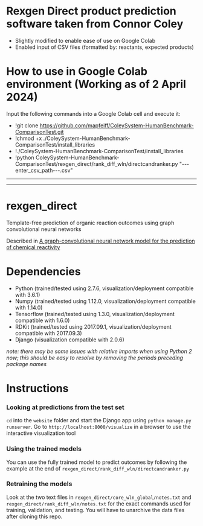 # Rexgen Direct product prediction software taken from Connor Coley
 * Slightly modified to enable ease of use on Google Colab
 * Enabled input of CSV files (formatted by: reactants, expected products)

# How to use in Google Colab environment (Working as of 2 April 2024)
 Input the following commands into a Google Colab cell and execute it:
 * !git clone https://github.com/mapfeiff/ColeySystem-HumanBenchmark-ComparisonTest.git
 * !chmod +x ./ColeySystem-HumanBenchmark-ComparisonTest/install_libraries
 * !./ColeySystem-HumanBenchmark-ComparisonTest/install_libraries
 * !python ColeySystem-HumanBenchmark-ComparisonTest/rexgen_direct/rank_diff_wln/directcandranker.py "---enter_csv_path---.csv"

---
---

# rexgen_direct
Template-free prediction of organic reaction outcomes using graph convolutional neural networks

Described in [A graph-convolutional neural network model for the prediction of chemical reactivity](https://pubs.rsc.org/en/content/articlelanding/2019/sc/c8sc04228d)

# Dependencies
- Python (trained/tested using 2.7.6, visualization/deployment compatible with 3.6.1)
- Numpy (trained/tested using 1.12.0, visualization/deployment compatible with 1.14.0)
- Tensorflow (trained/tested using 1.3.0, visualization/deployment compatible with 1.6.0)
- RDKit (trained/tested using 2017.09.1, visualization/deployment compatible with 2017.09.3)
- Django (visualization compatible with 2.0.6)

_note: there may be some issues with relative imports when using Python 2 now; this should be easy to resolve by removing the periods preceding package names_

# Instructions 


### Looking at predictions from the test set
```cd``` into the ```website``` folder and start the Django app using ```python manage.py runserver```. Go to ```http://localhost:8000/visualize``` in a browser to use the interactive visualization tool

### Using the trained models
You can use the fully trained model to predict outcomes by following the example at the end of ```rexgen_direct/rank_diff_wln/directcandranker.py```

### Retraining the models
Look at the two text files in ```rexgen_direct/core_wln_global/notes.txt``` and ```rexgen_direct/rank_diff_wln/notes.txt``` for the exact commands used for training, validation, and testing. You will have to unarchive the data files after cloning this repo.
